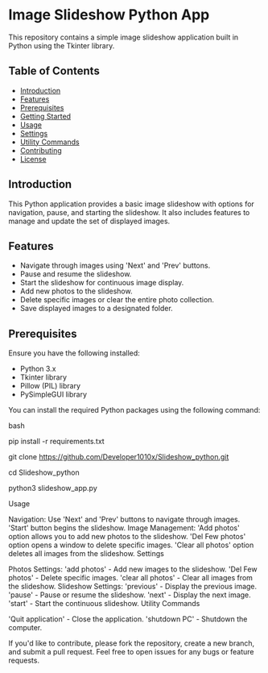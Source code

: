 # Image Slideshow Python App

This repository contains a simple image slideshow application built in Python using the Tkinter library.

## Table of Contents

- [Introduction](#introduction)
- [Features](#features)
- [Prerequisites](#prerequisites)
- [Getting Started](#getting-started)
- [Usage](#usage)
- [Settings](#settings)
- [Utility Commands](#utility-commands)
- [Contributing](#contributing)
- [License](#license)

## Introduction

This Python application provides a basic image slideshow with options for navigation, pause, and starting the slideshow. It also includes features to manage and update the set of displayed images.

## Features

- Navigate through images using 'Next' and 'Prev' buttons.
- Pause and resume the slideshow.
- Start the slideshow for continuous image display.
- Add new photos to the slideshow.
- Delete specific images or clear the entire photo collection.
- Save displayed images to a designated folder.

## Prerequisites

Ensure you have the following installed:

- Python 3.x
- Tkinter library
- Pillow (PIL) library
- PySimpleGUI library

You can install the required Python packages using the following command:

bash

pip install -r requirements.txt

git clone https://github.com/Developer1010x/Slideshow_python.git

cd Slideshow_python

python3 slideshow_app.py



Usage

Navigation:
Use 'Next' and 'Prev' buttons to navigate through images.
'Start' button begins the slideshow.
Image Management:
'Add photos' option allows you to add new photos to the slideshow.
'Del Few photos' option opens a window to delete specific images.
'Clear all photos' option deletes all images from the slideshow.
Settings

Photos Settings:
'add photos' - Add new images to the slideshow.
'Del Few photos' - Delete specific images.
'clear all photos' - Clear all images from the slideshow.
Slideshow Settings:
'previous' - Display the previous image.
'pause' - Pause or resume the slideshow.
'next' - Display the next image.
'start' - Start the continuous slideshow.
Utility Commands

'Quit application' - Close the application.
'shutdown PC' - Shutdown the computer.


If you'd like to contribute, please fork the repository, create a new branch, and submit a pull request. Feel free to open issues for any bugs or feature requests.
